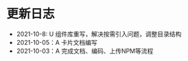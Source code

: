 # 更新日志
- 2021-10-8:     U 组件库重写，解决按需引入问题，调整目录结构
- 2021-10-05：A 卡片文档编写
- 2021-10-03：A 完成文档、编码、上传NPM等流程

